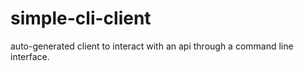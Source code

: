 # simple-cli-client
auto-generated client to interact with an api through a command line interface.
